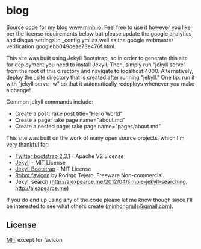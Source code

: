 blog
======

Source code for my blog www.minh.io. Feel free to use it however you like per
the license requirements below but please update the google analytics and disqus settings in 
_config.yml as well as the google webmaster verification googlebb049deae73e476f.html.

This site was built using Jekyll Bootstrap, so in order to generate this site
for deployment you need to install Jekyll. Then,  simply run "jekyll serve" from the root of this directory and navigate
to localhost:4000. Alternatively, deploy the _site directory that
is created after running "jekyll." One tip: run it with "jekyll serve -w" so 
that it automatically redeploys whenever you make a change!

Common jekyll commands include:

* Create a post: rake post title="Hello World"
* Create a page: rake page name="about.md"
* Create a nested page: rake page name="pages/about.md"

This site was built on the work of many open source projects, which I'm
very thankful for:

* [Twitter bootstrap 2.3.1](http://twitter.github.io/bootstrap) - Apache V2 License
* [Jekyll](https://github.com/mojombo/jekyll) - MIT License
* [Jekyll Bootstrap](http://jekyllbootstrap.com/) - MIT License
* [Robot favicon](http://findicons.com/icon/40514/robot?id=415175) by Rodrgo Tejero, Freeware Non-commercial
* Jekyll search (http://alexpearce.me/2012/04/simple-jekyll-searching, http://alexpearce.me)

If you do end up using any of the code please let me know though since I'll
be interested to see what others create (minhongrails@gmail.com).

## License

[MIT](http://opensource.org/licenses/MIT) except for favicon




